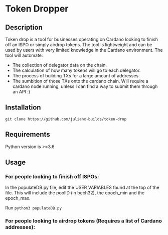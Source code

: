 # Token Dropper
## Description
Token drop is a tool for businesses operating on Cardano looking to finish off an ISPO or simply airdrop tokens. The tool is lightweight and can be used by users with very limited knowledge in the Cardano environment. The tool will automate:
* The collection of delegator data on the chain.
* The calculation of how many tokens will go to each delegator.
* The process of building TXs for a large amount of addresses.
* The sumbition of those TXs onto the cardano chain. Will require a cardano node running, unless I can find a way to submit them through an API :)

## Installation
`git clone https://github.com/julianx-builds/token-drop`

## Requirements
Python version is >=3.6

## Usage
### For people looking to finish off ISPOs:
In the populateDB.py file, edit the USER VARIABLES found at the top of the file. This will include the poolID (in bech32), the epoch_min and the epoch_max.

Run `python3 populateDB.py`

### For people looking to airdrop tokens (Requires a list of Cardano addresses):
